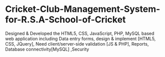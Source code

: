# Cricket-Club-Management-System-for-R.S.A-School-of-Cricket
Designed &amp; Developed the HTML5, CSS, JavaScript, PHP, MySQL based web application including  Data entry forms, design &amp; implement [HTML5, CSS, JQuery], Need client/server-side validation [JS &amp; PHP], Reports, Database connectivity[MySQL] ,Security
